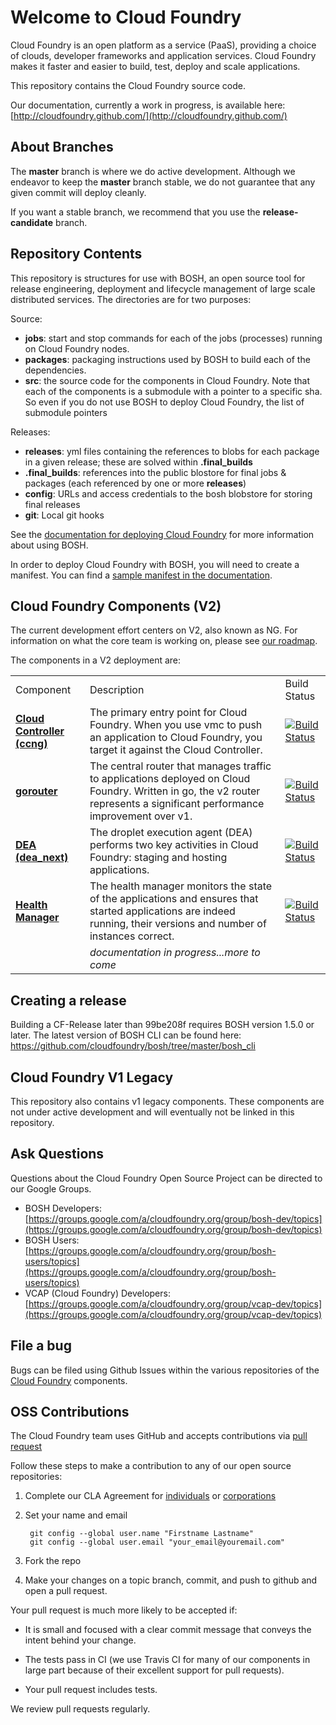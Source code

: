 # Welcome to Cloud Foundry

Cloud Foundry is an open platform as a service (PaaS), providing a choice of clouds, developer frameworks and application services. Cloud Foundry makes it faster and easier to build, test, deploy and scale applications.

This repository contains the Cloud Foundry source code.

Our documentation, currently a work in progress, is available here: [http://cloudfoundry.github.com/](http://cloudfoundry.github.com/)

## About Branches

The **master** branch is where we do active development. Although we endeavor to keep the **master** branch stable, we do not guarantee that any given commit will deploy cleanly.

If you want a stable branch, we recommend that you use the **release-candidate** branch.

## Repository Contents

This repository is structures for use with BOSH, an open source tool for release engineering, deployment and lifecycle management of large scale distributed services. The directories are for two purposes:

Source:

- **jobs**: start and stop commands for each of the jobs (processes) running on Cloud Foundry nodes.
- **packages**: packaging instructions used by BOSH to build each of the dependencies.
- **src**: the source code for the components in Cloud Foundry. Note that each of the components is a submodule with a pointer to a specific sha. So even if you do not use BOSH to deploy Cloud Foundry, the list of submodule pointers

Releases:

- **releases**: yml files containing the references to blobs for each package in a given release; these are solved within **.final_builds**
- **.final_builds**: references into the public blostore for final jobs & packages (each referenced by one or more **releases**)
- **config**: URLs and access credentials to the bosh blobstore for storing final releases
- **git**: Local git hooks

See the [documentation for deploying Cloud Foundry](http://cloudfoundry.github.com/docs/running/deploying-cf/) for more information about using BOSH.

In order to deploy Cloud Foundry with BOSH, you will need to create a manifest. You can find a [sample manifest in the documentation](http://cloudfoundry.github.com/docs/running/deploying-cf/vsphere/cloud-foundry-example-manifest.html).

## Cloud Foundry Components (V2)

The current development effort centers on V2, also known as NG. For information on what the core team is working on, please see [our roadmap](http://cloudfoundry.github.com/docs/roadmap.html).

The components in a V2 deployment are:

<table>
	<tr>
		<td>Component</td><td>Description</td><td>Build Status</td>
	</tr>
	<tr>
		<td><b><a href="https://github.com/cloudfoundry/cloud_controller_ng">Cloud Controller (ccng)</a></b></td>
		<td>
			The primary entry point for Cloud Foundry. When you use vmc to push an application to Cloud Foundry, you target it against the Cloud Controller.
		</td>
		<td><a href="https://travis-ci.org/cloudfoundry/cloud_controller_ng"><img src="https://travis-ci.org/cloudfoundry/cloud_controller_ng.png" alt="Build Status"></a>
        </td>
	</tr>
	<tr>
		<td><b><a href="https://github.com/cloudfoundry/gorouter">gorouter</a></b></td>
		<td>The central router that manages traffic to applications deployed on Cloud Foundry. Written in go, the v2 router represents a significant performance improvement over v1.</td>
		<td><a href="https://travis-ci.org/cloudfoundry/gorouter"><img src="https://travis-ci.org/cloudfoundry/gorouter.png" alt="Build Status"></a>
		</td>
	</tr>
	<tr>
		<td><b><a href="https://github.com/cloudfoundry/dea_ng">DEA (dea_next)</a></b></td>
		<td>The droplet execution agent (DEA) performs two key activities in Cloud Foundry: staging and hosting applications.</td>
		<td><a href="https://travis-ci.org/cloudfoundry/dea_ng"><img src="https://travis-ci.org/cloudfoundry/dea_ng.png" alt="Build Status"></a></td>
	</tr>
	<tr>
		<td><b><a href="https://github.com/cloudfoundry/health_manager">Health Manager</a></b></td>
		<td>The health manager monitors the state of the applications and ensures that started applications are indeed running, their versions and number of instances correct.</td>
		<td><a href="https://travis-ci.org/cloudfoundry/health_manager"><img src="https://travis-ci.org/cloudfoundry/health_manager.png" alt="Build Status"></a>
        </td>
	</tr>
	<tr>
		<td></td>
		<td><i>documentation in progress...more to come</i></td>
		<td></td>
	</tr>
</table>

## Creating a release

Building a CF-Release later than 99be208f requires BOSH version 1.5.0 or later.
The latest version of BOSH CLI can be found here: https://github.com/cloudfoundry/bosh/tree/master/bosh_cli

## Cloud Foundry V1 Legacy

This repository also contains v1 legacy components. These components are not under active development and will eventually not be linked in this repository.

## Ask Questions

Questions about the Cloud Foundry Open Source Project can be directed to our Google Groups.

* BOSH Developers: [https://groups.google.com/a/cloudfoundry.org/group/bosh-dev/topics](https://groups.google.com/a/cloudfoundry.org/group/bosh-dev/topics)
* BOSH Users:[https://groups.google.com/a/cloudfoundry.org/group/bosh-users/topics](https://groups.google.com/a/cloudfoundry.org/group/bosh-users/topics)
* VCAP (Cloud Foundry) Developers: [https://groups.google.com/a/cloudfoundry.org/group/vcap-dev/topics](https://groups.google.com/a/cloudfoundry.org/group/vcap-dev/topics)

## File a bug

Bugs can be filed using Github Issues within the various repositories of the [Cloud Foundry](http://github.com/cloudfoundry) components.

## OSS Contributions

The Cloud Foundry team uses GitHub and accepts contributions via [pull request](https://help.github.com/articles/using-pull-requests)

Follow these steps to make a contribution to any of our open source repositories:

1. Complete our CLA Agreement for [individuals](http://www.cloudfoundry.org/individualcontribution.pdf) or [corporations](http://www.cloudfoundry.org/corpcontribution.pdf)
1. Set your name and email

		git config --global user.name "Firstname Lastname"
		git config --global user.email "your_email@youremail.com"

1. Fork the repo

1. Make your changes on a topic branch, commit, and push to github and open a pull request.

Your pull request is much more likely to be accepted if:

- It is small and focused with a clear commit message that conveys the intent behind your change.

- The tests pass in CI (we use Travis CI for many of our components in large part because of their excellent support for pull requests).

- Your pull request includes tests.

We review pull requests regularly.
